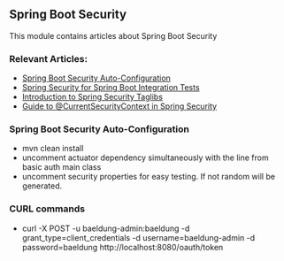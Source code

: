 ## Spring Boot Security

This module contains articles about Spring Boot Security

### Relevant Articles:

- [Spring Boot Security Auto-Configuration](https://www.baeldung.com/spring-boot-security-autoconfiguration)
- [Spring Security for Spring Boot Integration Tests](https://www.baeldung.com/spring-security-integration-tests)
- [Introduction to Spring Security Taglibs](https://www.baeldung.com/spring-security-taglibs)
- [Guide to @CurrentSecurityContext in Spring Security](https://www.baeldung.com/spring-currentsecuritycontext)

### Spring Boot Security Auto-Configuration

- mvn clean install 
- uncomment actuator dependency simultaneously with the line from basic auth main class
- uncomment security properties for easy testing. If not random will be generated.

### CURL commands

- curl -X POST -u baeldung-admin:baeldung -d grant_type=client_credentials -d username=baeldung-admin -d password=baeldung http://localhost:8080/oauth/token
